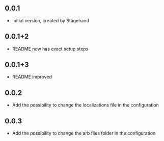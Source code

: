 ## 0.0.1

- Initial version, created by Stagehand

## 0.0.1+2

- README now has exact setup steps

## 0.0.1+3

- README improved

## 0.0.2

- Add the possibility to change the localizations file in the configuration

## 0.0.3

- Add the possibility to change the arb files folder in the configuration
